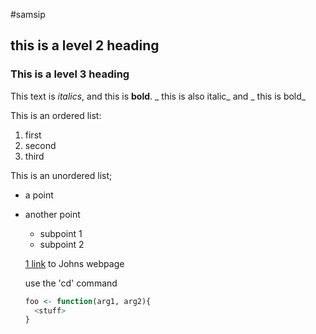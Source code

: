 #samsip
## this is  a level 2 heading

### This is a level 3 heading

This text is *italics*, and this is **bold**. _ this is also italic_ and _ this is bold_

This is an ordered list:
1. first
2. second
3. third

This is an unordered list;
- a point
- another point
   - subpoint 1
   - subpoint 2

   [1
   link](https://pearsonlab.github.io) to Johns webpage

   use the 'cd' command

   ```R
   foo <- function(arg1, arg2){
     <stuff>
   }
   ```


   
